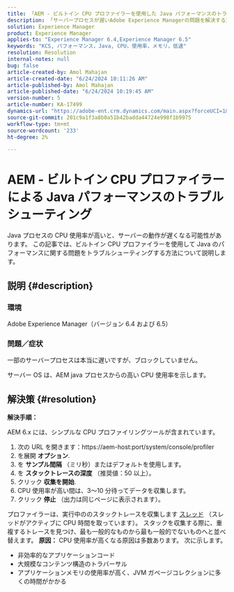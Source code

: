 ```yaml
---
title: 「AEM - ビルトイン CPU プロファイラーを使用した Java パフォーマンスのトラブルシューティング」
description: 「サーバープロセスが遅いAdobe Experience Managerの問題を解決する方法を説明します。」
solution: Experience Manager
product: Experience Manager
applies-to: "Experience Manager 6.4,Experience Manager 6.5"
keywords: "KCS, パフォーマンス，Java, CPU，使用率，メモリ，低速"
resolution: Resolution
internal-notes: null
bug: false
article-created-by: Amol Mahajan
article-created-date: "6/24/2024 10:11:26 AM"
article-published-by: Amol Mahajan
article-published-date: "6/24/2024 10:19:45 AM"
version-number: 5
article-number: KA-17499
dynamics-url: "https://adobe-ent.crm.dynamics.com/main.aspx?forceUCI=1&pagetype=entityrecord&etn=knowledgearticle&id=cb7c321d-1232-ef11-840a-6045bd02de5c"
source-git-commit: 201c9a1f3a8b0a51b42badda44724e998f1b9975
workflow-type: tm+mt
source-wordcount: '233'
ht-degree: 2%

---
```


# AEM - ビルトイン CPU プロファイラーによる Java パフォーマンスのトラブルシューティング


Java プロセスの CPU 使用率が高いと、サーバーの動作が遅くなる可能性があります。 この記事では、ビルトイン CPU プロファイラーを使用して Java のパフォーマンスに関する問題をトラブルシューティングする方法について説明します。

## 説明 {#description}


### <b>環境</b>

Adobe Experience Manager（バージョン 6.4 および 6.5）



### <b>問題／症状</b>

一部のサーバープロセスは本当に遅いですが、ブロックしていません。

サーバー OS は、AEM java プロセスからの高い CPU 使用率を示します。


## 解決策 {#resolution}


<b>解決手順：</b>

AEM 6.x には、シンプルな CPU プロファイリングツールが含まれています。

1. 次の URL を開きます：https://aem-host:port/system/console/profiler
2. を展開 <b>オプション</b>.
3. を <b>サンプル間隔</b> （ミリ秒）またはデフォルトを使用します。
4. を <b>スタックトレースの深度</b> （推奨値：50 以上）。
5. クリック <b>収集を開始</b>.
6. CPU 使用率が高い間は、3～10 分待ってデータを収集します。
7. クリック <b>停止</b> （出力は同じページに表示されます）。


プロファイラーは、実行中ののスタックトレースを収集します [スレッド](https://docs.oracle.com/javase/tutorial/essential/concurrency/threads.html) （スレッドがアクティブに CPU 時間を取っています）。 スタックを収集する際に、重複するトレースを見つけ、最も一般的なものから最も一般的でないものへと並べ替えます。
<b>原因：</b>
CPU 使用率が高くなる原因は多数あります。 次に示します。

- 非効率的なアプリケーションコード
- 大規模なコンテンツ構造のトラバーサル
- アプリケーションメモリの使用率が高く、JVM ガベージコレクションに多くの時間がかかる

